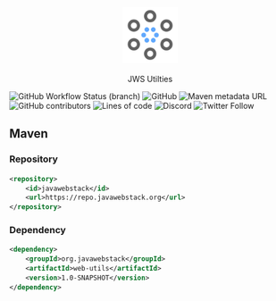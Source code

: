 <p align="center"><img src="https://raw.githubusercontent.com/JavaWebStack/docs/master/docs/assets/img/icon.svg" width="100">
<br><br>
JWS Utilties
</p>

![GitHub Workflow Status (branch)](https://img.shields.io/github/workflow/status/JavaWebStack/web-utils/Maven%20Deploy/master)
![GitHub](https://img.shields.io/github/license/JavaWebStack/web-utils)
![Maven metadata URL](https://img.shields.io/maven-metadata/v?metadataUrl=https%3A%2F%2Frepo.javawebstack.org%2Forg%2Fjavawebstack%2Fweb-utils%2Fmaven-metadata.xml)
![GitHub contributors](https://img.shields.io/github/contributors/JavaWebStack/web-utils)
![Lines of code](https://img.shields.io/tokei/lines/github/JavaWebStack/web-utils)
![Discord](https://img.shields.io/discord/815612319378833408?color=%237289DA&label=discord)
![Twitter Follow](https://img.shields.io/twitter/follow/JavaWebStack?style=social) 

## Maven

### Repository
```xml
<repository>
    <id>javawebstack</id>
    <url>https://repo.javawebstack.org</url>
</repository>
```
### Dependency
```xml
<dependency>
    <groupId>org.javawebstack</groupId>
    <artifactId>web-utils</artifactId>
    <version>1.0-SNAPSHOT</version>
</dependency>
```